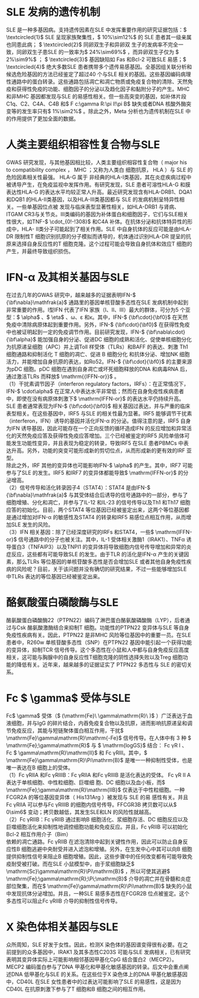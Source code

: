 # SLE 发病的遗传机制  
SLE 是一种多基因病。支持遗传因素在SLE 中发挥重要作用的研究证据包括：$ \textcircled{1}$    SLE 呈现家族聚集性，$ 10\%\sim12\%$ 的 SLE  患者其一级亲属也同患此病； $ \textcircled{2}$     同卵双生子和异卵双 生子的发病率不完全一致，同卵双生子患SLE 的一致率为$ 24\%\sim69\%$  ，而异卵双生子仅为 $ 2\%\sim9\%$  ； $ \textcircled{3}$     基因缺陷如 Fas 和Bcl-2 可致SLE 易感；$ \textcircled{4}$    绝大多数SLE 患者携带多个遗传易感基因。全基因组关联分析和候选危险基因的方法已经鉴定了超过40 个与SLE 相关的基因。这些基因编码病理性通路中的蛋白转录。这些通路包括凋亡和凋亡物质或免疫复合物的清除、天然免疫和获得性免疫的功能、细胞因子的分泌以及趋化因子和黏附分子的产生。MHC 和非MHC 基因都发现与SLE 的易感性相关。但一些高突变的基因，如补体片段C1q、C2、C4A、C4B 和$ F c\:\gamma R\:\pi I\!\pi B$  缺失或者DNA 核酸外酶突变等的发生率只有$ 1\%\sim2\%$ 。除此之外，Meta 分析也为遗传机制在SLE 中的作用提供了更加全面的数据。  
#  人类主要组织相容性复合物与SLE  
GWAS 研究发现，与其他基因相比较，人类主要组织相容性复合物（ major his to compatibility complex ， MHC ；又称为人类白 细胞抗原， HLA ）与 SLE  的危险因素相关性最强。 HLA-G  属于 非经典的HLA-Ⅰ类基因，其在炎症疾病过程中被诱导产生，在免疫监视中发挥作用。有研究发现，SLE 患者可溶性HLA-G 和膜表达性HLA-G 的表达水平均较正常人升高。最近研究发现含有HLA-DRB1、DQA1 和DQB1 的HLA-Ⅱ类基因，以及HLA-Ⅲ类基因都与 SLE  的发病机制呈特异性相关。一些单基因位点被 发现与临床表型显著性相关，如HLA-DRB1 与肾病、ITGAM CR3与关节炎。Ⅲ类编码的基因为补体蛋白和细胞因子，它们与SLE相关性很大，如TNF-$ \cdot_{0\!-\!308}$     和C4A 补体。在抗体分泌和抗体特异性的形成中，HLA- Ⅱ类分子可能起到了相关作用。SLE 中自身抗体的反应可能是由HLA-DR 限制性T 细胞识别抗原的分子模拟而诱导的，机体通过识别HLA-DR 提呈的抗原来选择自身反应性的T 细胞克隆。这个过程可能会导致自身抗体和效应T 细胞的产生，并最终导致组织损伤。  
#  IFN-α 及其相关基因与SLE  
在过去几年的GWAS 研究中，越来越多的证据表明IFN-$ {\bf\nabla}\mathfrak{a}$    通路里的基因单核苷酸多态性在SLE 发病机制中起到非常重要的作用。Ⅰ型IFN 代表了IFN 家族（Ⅰ、Ⅱ、Ⅲ）最大的群体，可分为5 个亚型：$ \alpha$ 、$ \eta$ 、ω、ε 和κ。其中，IFN-$ {\bf\cdot}{\bf0}$     在天然免疫中清除病原体起到重要作用。另外，IFN-$ {\bf\cdot}{\bf0}$     在获得性免疫中也被证明起到一定的免疫调节作用。目前研究发现，IFN-$ {\bf\nabla\cdot}{\bf\alpha}$     能加强自身的分泌、促进DC 细胞的成熟和活化、促使单核细胞分化为抗原递呈细胞（APC）并上调Toll 样受体（TLRs）和BAFF 的表达、刺激 Th1  细胞通路和抑制活化 T  细胞的凋亡、促进 B  细胞分化 和抗体分泌、增加NK 细胞活力，并能增加自身抗原的表达，如Ro52。IFN-$ {\bf\cdot}{\bf0}$     的主要来源为pDC 细胞。pDC 细胞在遇到自身凋亡或坏死细胞释放的DNA 和病毒RNA 后，通过激活TLRs 而释放$ \mathrm{{IFFN-or}}$    。  
（1）干扰素调节因子（interferon regulatory factors，IRFs）：在正常情况下，IFN-$ \cdot\alpha$  在正常人中表达水平非常低；然而在自身免疫性疾病患者中，即使在没有病原体刺激下$ \mathrm{IFFN-or}$     的表达水平仍持续升高。SLE 患者通常表现为IFN-$ {\bf\cdot}{\bf0}$     相关基因过表达，并与严重的临床表型相关。在这些基因中，IRF5 与SLE 的相关性最为显著。IRF5 能够调节干扰素（interferon，IFN）诱导的基因并活化IFN-α 的分泌。值得注意的是，IRF5 自身为IFN 诱导基因，因此可能存在一个正向反馈的循环造成IFN 的反应增加和异常活化的天然免疫应答及获得性免疫应答增加。三个已经被鉴定的IRF5 风险单倍体可能发生功能性变异，并且表现为稳定的转录，导致IRF5 在SLE 患者PBMCs 中表达升高。另外，功能的突变可能形成新的剪切位点，从而形成新的更有效的IRF 亚型。  
除此之外，IRF 其他的变异体也可能影响IFN-$ \alpha$  的产生。其中，IRF7 可能参与了SLE 的发生。IRF5 和IRF7 的变异体都能导致$ \mathrm{IFFN-or}$     的分泌增高。  
（2）信号传导和活化转录因子4（STAT4）：STAT4 是由IFN-$ {\bf\nabla}\mathfrak{a}$     与其受体结合后诱导的信号通路中的一部分，参与了细胞增殖、分化和凋亡，并参与了IL-12 和IL-23 的信号传导以及Th1 和Th17 细胞应答的初始化。目前，两个STAT4 等位基因已经被鉴定出来，这两个等位基因都是通过增加对IFN-α 的敏感性及STAT4 的转录和IRF5 易感位点相互作用，从而增加SLE 发生的风险。  
（3）IFN 相关基因：除了已经深度研究的IRFs 和STAT4，一些$ \mathrm{IFFN-or}$     信号通路中的分子也被关注。其中，IL-1 受体相关激酶1（IRAK1）、TNFα 诱导蛋白3（TNFAIP3）以及TNPI1 的变异体将导致细胞内信号传导增加和异常的炎症反应，这些都有可能导致SLE 的发生。由于TLR 的活化是IFN-α 产生的关键因素，那么TLRs 等位基因的单核苷酸多态性是否会增加SLE 或者其他自身免疫性疾病的风险呢？目前，关于该问题并没有确切的研究结果，不过一些能够增加SLE 中TLRs 表达的等位基因已经被鉴定出来。  
#  酪氨酸蛋白磷酸酶与SLE  
酪氨酸蛋白磷酸酶22（PTPN22）编码了淋巴蛋白酪氨酸磷酸酶（LYP），后者通过与Csk 酪氨酸激酶结合来抑制T 细胞。功能性的PTPN22 变异体与SLE 等自身免疫性疾病有关。因此，PTPN22 是非MHC 风险等位基因中的重要一员。在SLE 患者中，R260w 单核苷酸多态性（SNP）在PTPN22 基因中能引起一个获得功能的变异体，抑制TCR 信号传导。这个多态性在小鼠和人中都与自身免疫反应高度相关，这可能与胸腺中的自身反应性T细胞克隆的阴性选择失败以及Treg 细胞功能的降低有关。近年来，越来越多的证据证实了 PTPN22  多态性与 SLE  的密切关系。  
#  Fc $ \gamma$  受体与SLE  
Fc$ \gamma$  受体（$ (\mathrm{Fe}\ \gamma\mathrm{R}\ )$ ）广泛表达于血液细胞，并与IgG 的碎片结合，内吞免疫复合物以及抗原，进而影响抗原递呈和调节免疫反应，其能与短链聚体蛋白相互作用，干扰$ \mathrm{Fe}\gamma\mathrm{R}\mathrm{-Fe}$     信号传导。在人体中有 3  种 $ \mathrm{Fe}\;\gamma\mathrm{R}$      与 $ \mathrm{logGS}$      结合： Fc γR Ⅰ 、 Fc $ \gamma\mathrm{R}\mathrm{II}$     和 Fc γRⅢ。其中，$ \mathrm{Fe}\gamma\mathrm{R}\Pi\mathrm{B}$     是唯一一种抑制性受体，也是唯一表达在B 细胞上的受体。  
（1）Fc γRⅡA 和Fc γRⅢB：Fc γRⅡA 和Fc γRⅢB 是活化表达的受体。 Fc γR Ⅱ A  表达于单核细胞、中性粒细胞、巨噬细 胞、DC 细胞以及血小板，而$ \mathrm{Fe}\;\gamma\mathrm{R}\mathrm{IIB}$     仅表达于中性粒细胞。一种 FCGR2A  的等位基因变异体（ His131Arg ）被发现与 SLE  的易 感性有关。并且Fc γRⅡA 可以参与Fc γRⅢB 的细胞内信号传导。FFCGR3B 拷贝数可以从$ 0\sim6$  变动；拷贝数越低，其发生SLE和LN 的风险性就越高。  
（2）Fc γRⅡB：Fc γRⅡB 通过影响B 细胞活化、浆细胞存活、DC 细胞反应以及巨噬细胞活化来抑制性地调控细胞功能和免疫反应。并且，Fc γRⅡB 可以初始化Bcl-2 相互作用介子（Bim）  
依赖的凋亡通路。Fc γRⅡB 在滤泡清除中起到关键性作用，因此可以防止自身反应性B 细胞逃避中央耐受并进入滤泡和增殖。另外，在生发中心中其可以向B 细胞提供抑制性信号来阻止B 细胞增殖。因此，这些步骤中的任何改变都有可能导致免疫耐受被打破。而在SLE 小鼠模型中，由于浆细胞缺乏$ \mathrm{Sc}\gamma\mathrm{R}\Pi\mathrm{B}$    ，所以可使其逃避$ \mathrm{Fe}\;\gamma\mathrm{R}\;\Pi\;\mathrm{B}$     介导的凋亡并在骨髓和炎症部位聚集，而在$ \mathrm{Fe}\gamma\mathrm{R}\Pi\mathrm{B}$     缺失的小鼠中发现抗体分泌增加。并且，一种SLE 易感多态性在FCGR2B 位点被鉴定。这个多态性可以阻止Fc γRⅡB 介导的抑制性信号传导。  
#  X 染色体相关基因与SLE  
众所周知，SLE 好发于女性。因此，检测X 染色体的基因谱变得很有必要。在之前提到的众多基因中，IRAK1 及其多态性C203S 可能与SLE 发病相关，已有研究表明其变异体实际上可能影响相邻基因甲基化CpG 结合蛋白2（MECP2）。MECP2 编码蛋白参与了DNA 甲基化和甲基化敏感基因的转录。后文中会重点阐述DNA 低甲基化与SLE 的关系。在这些位于X 染色体上的DNA 甲基化敏感基因中，CD40L 在SLE 女性患者中的过表达可能影响了SLE 的易感性，这是因为CD40L 在抗原刺激下参与了T 细胞和B 细胞之间的相互作用。  